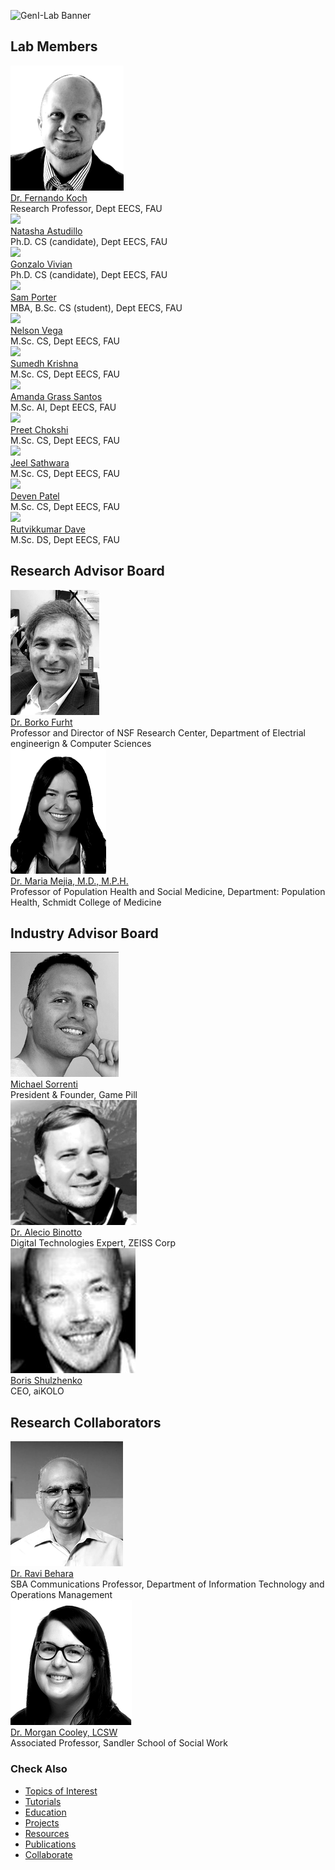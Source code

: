 ![GenI-Lab Banner](./images/genilab-banner.png)

<!-- HTML generated by people.py on 2025-07-11 15:05 -->


## Lab Members

<!-- Lab Members :: BEGIN -->
<div class="grid-container" data-columns="3">

  <div class="grid-item person-card">
    <img src="./images/people/kochf-headshot.png">
    <div class="person-name"><a href="https://www.fau.edu/engineering/directory/faculty/koch/">Dr. Fernando Koch</a></div>
    <div class="person-title">Research Professor, Dept EECS, FAU</div>
  </div>

  <div class="grid-item person-card">
    <img src="./images/people/nastudillo2024-headshot.png">
    <div class="person-name"><a href="https://www.linkedin.com/in/natashaastudillo/">Natasha Astudillo</a></div>
    <div class="person-title">Ph.D. CS (candidate), Dept EECS, FAU</div>
  </div>

  <div class="grid-item person-card">
    <img src="./images/people/gvivian2022-headshot.png">
    <div class="person-name"><a href="https://www.linkedin.com/in/gonvivian/">Gonzalo Vivian</a></div>
    <div class="person-title">Ph.D. CS (candidate), Dept EECS, FAU</div>
  </div>

  <div class="grid-item person-card">
    <img src="./images/people/samanthaport2022-headshot.png">
    <div class="person-name"><a href="https://www.linkedin.com/in/samporter-cs/">Sam Porter</a></div>
    <div class="person-title">MBA, B.Sc. CS (student), Dept EECS, FAU</div>
  </div>

  <div class="grid-item person-card">
    <img src="./images/people/vegan2023-headshot.png">
    <div class="person-name"><a href="https://www.linkedin.com/in/nvegamarrero/">Nelson Vega</a></div>
    <div class="person-title">M.Sc. CS, Dept EECS, FAU</div>
  </div>

  <div class="grid-item person-card">
    <img src="./images/people/svizarsuyesh2024-headshot.png">
    <div class="person-name"><a href="https://www.linkedin.com/in/sumedh-vyk/">Sumedh Krishna</a></div>
    <div class="person-title">M.Sc. CS, Dept EECS, FAU</div>
  </div>

  <div class="grid-item person-card">
    <img src="./images/people/agrasssantos2023-headshot.png">
    <div class="person-name"><a href="https://www.linkedin.com/in/amandagrass">Amanda Grass Santos</a></div>
    <div class="person-title">M.Sc. AI, Dept EECS, FAU</div>
  </div>

  <div class="grid-item person-card">
    <img src="./images/people/pchokshi2024-headshot.png">
    <div class="person-name"><a href="https://www.linkedin.com/in/preet-chokshi-6b7096233">Preet Chokshi</a></div>
    <div class="person-title">M.Sc. CS, Dept EECS, FAU</div>
  </div>

  <div class="grid-item person-card">
    <img src="./images/people/jsathwara2024-headshot.png">
    <div class="person-name"><a href="https://www.linkedin.com/in/jeel209/">Jeel Sathwara</a></div>
    <div class="person-title">M.Sc. CS, Dept EECS, FAU</div>
  </div>

  <div class="grid-item person-card">
    <img src="./images/people/devenpravink2024-headshot.png">
    <div class="person-name"><a href="https://www.linkedin.com/in/devenpatel0">Deven Patel</a></div>
    <div class="person-title">M.Sc. CS, Dept EECS, FAU</div>
  </div>

  <div class="grid-item person-card">
    <img src="./images/people/rdave2024-headshot.png">
    <div class="person-name"><a href="https://www.linkedin.com/in/dave-rutvikkumar/">Rutvikkumar Dave</a></div>
    <div class="person-title">M.Sc. DS, Dept EECS, FAU</div>
  </div>

</div>
<!-- Lab Members :: END -->


## Research Advisor Board

<!-- Research Advisor Board :: BEGIN -->
<div class="grid-container" data-columns="3">

  <div class="grid-item person-card">
    <img src="./images/people/bfurht-headshot.png">
    <div class="person-name"><a href="https://www.fau.edu/engineering/directory/faculty/furht/">Dr. Borko Furht</a></div>
    <div class="person-title">Professor and Director of NSF Research Center, Department of Electrial engineerign & Computer Sciences</div>
  </div>

  <div class="grid-item person-card">
    <img src="./images/people/mejiam-headshot.png">
    <div class="person-name"><a href="https://www.fau.edu/medicine/directory/maria-mejia/">Dr. Maria Mejia, M.D., M.P.H.</a></div>
    <div class="person-title">Professor of Population Health and Social Medicine, Department: Population Health, Schmidt College of Medicine</div>
  </div>

</div>
<!-- Research Advisor Board :: END -->


## Industry Advisor Board

<!-- Industry Advisor Board :: BEGIN -->
<div class="grid-container" data-columns="3">

  <div class="grid-item person-card">
    <img src="./images/people/msorrenti-headshot.png">
    <div class="person-name"><a href="https://www.linkedin.com/in/mike-sorrenti/?originalSubdomain=ca">Michael Sorrenti</a></div>
    <div class="person-title">President & Founder, Game Pill</div>
  </div>

  <div class="grid-item person-card">
    <img src="./images/people/abinotto-headshot.png">
    <div class="person-name"><a href="https://www.linkedin.com/in/aleciobinotto/?originalSubdomain=de">Dr. Alecio Binotto</a></div>
    <div class="person-title">Digital Technologies Expert, ZEISS Corp</div>
  </div>

  <div class="grid-item person-card">
    <img src="./images/people/bshulzhenko-headshot.jpg">
    <div class="person-name"><a href="https://www.linkedin.com/in/boris-shulzhenko-94706764/">Boris Shulzhenko</a></div>
    <div class="person-title">CEO, aiKOLO</div>
  </div>

</div>
<!-- Industry Advisor Board :: END -->


## Research Collaborators

<!-- Research Collaborators :: BEGIN -->
<div class="grid-container" data-columns="3">

  <div class="grid-item person-card">
    <img src="./images/people/rbehara-headshot.png">
    <div class="person-name"><a href="https://business.fau.edu/faculty-research/faculty-profiles/profile/rbehara.php">Dr. Ravi Behara</a></div>
    <div class="person-title">SBA Communications Professor, Department of Information Technology and Operations Management</div>
  </div>

  <div class="grid-item person-card">
    <img src="./images/people/cooley-headshot.png">
    <div class="person-name"><a href="https://www.fau.edu/sw-cj/ssw/faculty-and-staff/people/cooley/">Dr. Morgan Cooley, LCSW</a></div>
    <div class="person-title">Associated Professor, Sandler School of Social Work</div>
  </div>

</div>
<!-- Research Collaborators :: END -->


### Check Also

* [Topics of Interest](./projects.md#topics-of-interest)
* [Tutorials](./knowledge.md#tutorials)
* [Education](./knowledge.md#education)
* [Projects](./projects.md)
* [Resources](./projects.md#resources) 
* [Publications](./knowledge.md#publications)
* [Collaborate](./collaborate.md)
